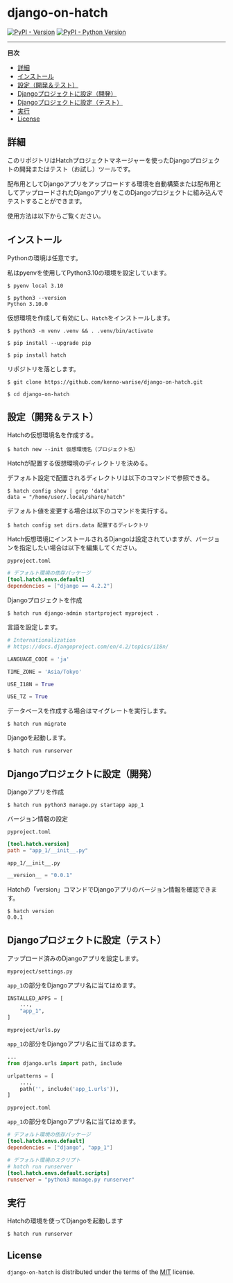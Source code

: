 # django-on-hatch

[![PyPI - Version](https://img.shields.io/pypi/v/django-hatch.svg)](https://pypi.org/project/django-hatch)
[![PyPI - Python Version](https://img.shields.io/pypi/pyversions/django-hatch.svg)](https://pypi.org/project/django-hatch)

-----

**目次**

- [詳細](#詳細)
- [インストール](#インストール)
- [設定（開発＆テスト）](#設定)
- [Djangoプロジェクトに設定（開発）](#Djangoプロジェクトに設定（開発）)
- [Djangoプロジェクトに設定（テスト）](#Djangoプロジェクトに設定（テスト）)
- [実行](#実行)
- [License](#license)

## 詳細

このリポジトリはHatchプロジェクトマネージャーを使ったDjangoプロジェクトの開発またはテスト（お試し）ツールです。

配布用としてDjangoアプリをアップロードする環境を自動構築または配布用としてアップロードされたDjangoアプリをこのDjangoプロジェクトに組み込んでテストすることができます。

使用方法は以下からご覧ください。

## インストール

Pythonの環境は任意です。

私はpyenvを使用してPython3.10の環境を設定しています。

```console
$ pyenv local 3.10

$ python3 --version
Python 3.10.0
```

仮想環境を作成して有効にし、`Hatch`をインストールします。

```console
$ python3 -m venv .venv && . .venv/bin/activate

$ pip install --upgrade pip

$ pip install hatch
```

リポジトリを落とします。

```console
$ git clone https://github.com/kenno-warise/django-on-hatch.git

$ cd django-on-hatch
```

## 設定（開発＆テスト）

Hatchの仮想環境名を作成する。

```console
$ hatch new --init 仮想環境名（プロジェクト名）
```

Hatchが配置する仮想環境のディレクトリを決める。

デフォルト設定で配置されるディレクトリは以下のコマンドで参照できる。

```console
$ hatch config show | grep 'data'
data = "/home/user/.local/share/hatch"
```

デフォルト値を変更する場合は以下のコマンドを実行する。

```console
$ hatch config set dirs.data 配置するディレクトリ
```

Hatch仮想環境にインストールされるDjangoは設定されていますが、バージョンを指定したい場合は以下を編集してください。

`pyproject.toml`

```toml
# デフォルト環境の依存パッケージ
[tool.hatch.envs.default]
dependencies = ["django == 4.2.2"]
```

Djangoプロジェクトを作成

```console
$ hatch run django-admin startproject myproject .
```

言語を設定します。

```python
# Internationalization
# https://docs.djangoproject.com/en/4.2/topics/i18n/

LANGUAGE_CODE = 'ja'

TIME_ZONE = 'Asia/Tokyo'

USE_I18N = True

USE_TZ = True
```

データベースを作成する場合はマイグレートを実行します。

```consolw
$ hatch run migrate
```

Djangoを起動します。

```console
$ hatch run runserver
```

## Djangoプロジェクトに設定（開発）

Djangoアプリを作成

```console
$ hatch run python3 manage.py startapp app_1
```

バージョン情報の設定

`pyproject.toml`

```toml
[tool.hatch.version]
path = "app_1/__init__.py"
```

`app_1/__init__.py`

```python
__version__ = "0.0.1"
```

Hatchの「version」コマンドでDjangoアプリのバージョン情報を確認できます。

```console
$ hatch version
0.0.1
```

## Djangoプロジェクトに設定（テスト）
アップロード済みのDjangoアプリを設定します。

`myproject/settings.py`

`app_1`の部分をDjangoアプリ名に当てはめます。

```python
INSTALLED_APPS = [
    ...,
    "app_1",
]
```

`myproject/urls.py`

`app_1`の部分をDjangoアプリ名に当てはめます。

```python
...
from django.urls import path, include

urlpatterns = [
    ...,
    path('', include('app_1.urls')),
]
```

`pyproject.toml`

`app_1`の部分をDjangoアプリ名に当てはめます。

```toml
# デフォルト環境の依存パッケージ
[tool.hatch.envs.default]
dependencies = ["django", "app_1"]

# デフォルト環境のスクリプト
# hatch run runserver
[tool.hatch.envs.default.scripts]
runserver = "python3 manage.py runserver"
```

## 実行

Hatchの環境を使ってDjangoを起動します

```console
$ hatch run runserver
```

## License

`django-on-hatch` is distributed under the terms of the [MIT](https://spdx.org/licenses/MIT.html) license.
